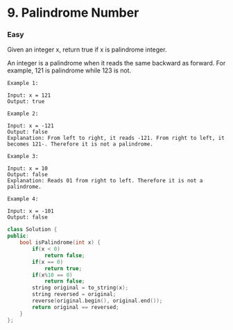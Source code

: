 # 9. Palindrome Number
### Easy

Given an integer x, return true if x is palindrome integer.

An integer is a palindrome when it reads the same backward as forward. For example, 121 is palindrome while 123 is not.

    Example 1:

    Input: x = 121
    Output: true

    Example 2:

    Input: x = -121
    Output: false
    Explanation: From left to right, it reads -121. From right to left, it becomes 121-. Therefore it is not a palindrome.

    Example 3:

    Input: x = 10
    Output: false
    Explanation: Reads 01 from right to left. Therefore it is not a palindrome.

    Example 4:

    Input: x = -101
    Output: false

```cpp
class Solution {
public:
    bool isPalindrome(int x) {
        if(x < 0)
            return false;
        if(x == 0)
            return true;
        if(x%10 == 0)
            return false;
        string original = to_string(x);
        string reversed = original;
        reverse(original.begin(), original.end());
        return original == reversed;
    }
};
```